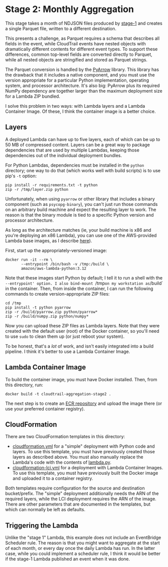 # Stage 2: Monthly Aggregation

This stage takes a month of NDJSON files produced by [stage-1](../stage-1) and 
creates a single Parquet file, written to a different destination.

This presents a challenge, as Parquet requires a schema that describes all fields in
the event, while CloudTrail events have nested objects with dramatically different
contents for different event types. To support these differences, common top-level
fields are converted directly to Parquet, while all nested objects are stringified
and stored as Parquet strings.

The Parquet conversion is handled by the [PyArrow](https://arrow.apache.org/docs/python/index.html)
library. This library has the drawback that it includes a native component, and you
must use the version appropriate for a particular Python implementation, operating
system, and processor architecture. It's also big: PyArrow plus its required NumPy
dependency are together larger than the maximum deployment size for a Lambda ZIP
bundled.

I solve this problem in two ways: with Lambda layers and a Lambda Container Image.
Of these, I think the container image is a better choice.


## Layers

A deployed Lambda can have up to five layers, each of which can be up to 50 MB of
compressed content. Layers can be a great way to package dependencies that are used
by multiple Lambdas, keeping those dependencies out of the individual deployment
bundles.

For Python Lambdas, dependencies must be installed in the `python` directory; one
way to do that (which works well with build scripts) is to use pip's `-t` option:

```
pip install -r requirements.txt -t python
zip -r /tmp/layer.zip python
```

Unfortunately, when using `pyarrow` or other library that includes a binary component
(such as `psycopg-binary`), you can't just run those commands on an arbitrary build
machine and expect the resulting layer to work. The reason is that the binary module
is tied to a specific Python version and processor architecture.

As long as the architecture matches (ie, your build machine is x86 and you're deploying
an x86 Lambda), you can use one of the AWS-provided Lambda base images, as I describe
[here](https://chariotsolutions.com/blog/post/building-and-deploying-lambdas-from-a-docker-container/)).

First, start up the appropriately-versioned image:

```
docker run -it --rm \
       --entrypoint /bin/bash -v /tmp:/build \
       amazon/aws-lambda-python:3.12
```

Note that these images start Python by default; I tell it to run a shell with the
`--entrypoint' option. I also bind-mount `/tmp` on my workstation as `/build` in the
container. Then, from inside the container, I can run the following commands to
create version-appropriate ZIP files:

```
cd /tmp
pip install -t python pyarrow
zip -r /build/pyarrow.zip python/pyarrow*
zip -r /build/numpy.zip python/numpy*
```

Now you can upload these ZIP files as Lambda layers. Note that they were created
with the default user (root) of the Docker container, so you'll need to use `sudo`
to clean them up (or just reboot your system).

To be honest, that's a _lot_ of work, and isn't easily integrated into a build
pipeline. I think it's better to use a Lambda Container Image.


## Lambda Container Image

To build the container image, you must have Docker installed. Then, from this directory, run:

```
docker build -t cloudtrail-aggregation-stage2 .
```

The next step is to create an [ECR repository](https://docs.aws.amazon.com/AmazonECR/latest/userguide/what-is-ecr.html)
and upload the image there (or use your preferred container registry).


## CloudFormation

There are two CloudFormation templates in this directory:

* [cloudformation.yml](cloudformation.yml) for a "simple" deployment with Python code
  and layers. To use this template, you must have previously created those layers as
  described above. You must also manually replace the Lambda's code with the contents
  of [lambda.py](lambda.py).
* [cloudformation-lci.yml](cloudformation-lci.yml) for a deployment with Lambda Container
  Images. To use this template, you must have previously built the Docker image and 
  uploaded it to a container registry.

Both templates require configuration for the source and destination bucket/prefix. The
"simple" deployment additionally needs the ARN of the required layers, while the LCI
deployment requires the ARN of the image. There are other parameters that are documented
in the templates, but which can normally be left as defaults.


## Triggering the Lambda

Unlike the "stage 1" Lambda, this example does not include an EventBridge Scheduler rule.
The reason is that you might want to aggregate at the start of each month, or every day
once the daily Lambda has run. In the latter case, while you could implement a scheduler
rule, I think it would be better if the stage-1 Lambda published an event when it was
done.
